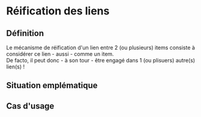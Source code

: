 Réification des liens
==

Définition
-
Le mécanisme de réification d'un lien entre 2 (ou plusieurs) items consiste à considérer ce lien - aussi - comme un item.   
De facto, il peut donc - à son tour - être engagé dans 1 (ou plisuers) autre(s) lien(s) !

Situation emplématique
-


Cas d'usage
-
